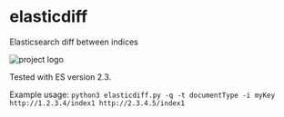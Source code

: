 # elasticdiff
Elasticsearch diff between indices

![project logo](https://raw.githubusercontent.com/szborows/elasticdiff/master/elasticdiff.png)

Tested with ES version 2.3.

Example usage:
`python3 elasticdiff.py -q -t documentType -i myKey http://1.2.3.4/index1 http://2.3.4.5/index1`
